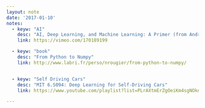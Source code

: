```yaml
---
layout: note
date: '2017-01-10'
notes:
  - keyw: "AI"
    desc: "AI, Deep Learning, and Machine Learning: A Primer (from Andreessen Horowitz)"
    link: https://vimeo.com/170189199

  - keyw: "book"
    desc: "From Python to Numpy"
    link: http://www.labri.fr/perso/nrougier/from-python-to-numpy/


  - keyw: "Self Driving Cars"
    desc: "MIT 6.S094: Deep Learning for Self-Driving Cars"
    link: https://www.youtube.com/playlist?list=PLrAXtmErZgOeiKm4sgNOknGvNjby9efdf

---
```

